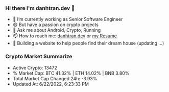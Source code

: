 ### Hi there I'm danhtran.dev 👋

- 🔭 I’m currently working as Senior Software Engineer
- 😄 But have a passion on crypto projects
- 💬 Ask me about Android, Crypto, Running 
- 📫 How to reach me: <a href="https://danhtran.dev" target="_blank">danhtran.dev</a> or <a href="Developer-Resume.pdf" target="_blank">my Resume</a>
- 🌱 Building a website to help people find their dream house (updating ...)

### Crypto Market Summarize
- Active Crypto: 13472
- % Market Cap: BTC 41.32% | ETH 14.02% | BNB 3.80%
- Total Market Cap Changed 24h: -3.93%
- Updated At: 6/22/2022, 6:23:33 PM
